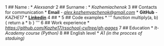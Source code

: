 1 ## Name :
    * *Alexsandr*
2 ## Surname : 
    * *Kozhemiachenok*
3 ## Contacts for communication
    * **Email** - *alex.kozhemyachenok@gmail.com*
    * **GitHub** - *KAZHE17*
    * [**Linkedin**](https://www.linkedin.com/in/a%D0%BB%D0%B5%D0%BA%D1%81%D0%B0%D0%BD%D0%B4%D1%80-%D0%BA%D0%BE%D0%B6%D0%B5%D0%BC%D1%8F%D1%87%D0%B5%D0%BD%D0%BE%D0%BA-982731231/)
4 ## 
    *
5 ## Code examples
    * ''' function multiply(a, b)
{
  return a * b
}
'''
6 ## Work experience
    * *<https://github.com/Kazhe17/rsschool-cv/tree/gh-pages>*
7 ## Education
    * *It-Academy course (Python)*
8 ## English level
    * *А1 (in the procces of staduing)*